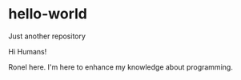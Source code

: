 # hello-world
Just another repository

Hi Humans!

Ronel here. I'm here to enhance my knowledge about programming.
